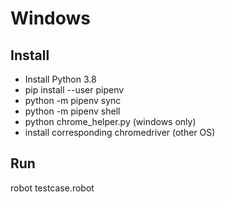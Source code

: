# Windows

## Install

- Install Python 3.8
- pip install --user pipenv
- python -m pipenv sync
- python -m pipenv shell
- python chrome_helper.py (windows only)
- install corresponding chromedriver (other OS)


## Run

robot testcase.robot